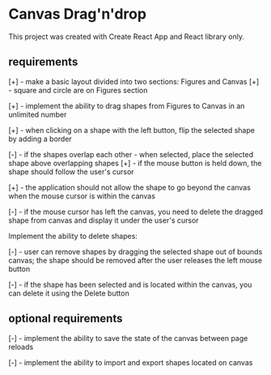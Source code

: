 # Canvas Drag'n'drop

This project was created with Create React App and React library only.

## requirements

[+] - make a basic layout divided into two sections: Figures and Canvas
[+] - square and circle are on Figures section

[+] - implement the ability to drag shapes from Figures to Canvas in an unlimited number

[+] - when clicking on a shape with the left button, flip the selected shape by adding a border

[-] - if the shapes overlap each other - when selected, place the selected shape above overlapping shapes
[+] - if the mouse button is held down, the shape should follow the user's cursor

[+] - the application should not allow the shape to go beyond the canvas when the mouse cursor is within the canvas

[-] - if the mouse cursor has left the canvas, you need to delete the dragged shape from canvas and display it under the user's cursor

Implement the ability to delete shapes:

[-] - user can remove shapes by dragging the selected shape out of bounds canvas; the shape should be removed after the user releases the left mouse button

[-] - if the shape has been selected and is located within the canvas, you can delete it using the Delete button

## optional requirements

[-] - implement the ability to save the state of the canvas between page reloads

[-] - implement the ability to import and export shapes located on canvas
